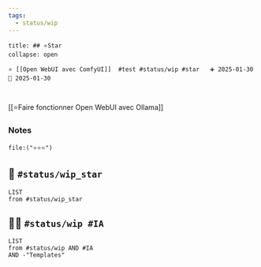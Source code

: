 ```yaml
---
tags:
  - status/wip
---
```


 ```ad-example
title: ## ⭐Star
collapse: open

⭐ [[Open WebUI avec ComfyUI]]  #test #status/wip #star   ➕ 2025-01-30 🛫 2025-01-30 



```

[[⭐Faire fonctionner Open WebUI avec Ollama]]

### Notes


```query
file:("⭐⭐⭐")
```


## 🚧 `#status/wip_star` 
```dataview
LIST
from #status/wip_star  
```

## 🚧🧠 `#status/wip #IA` 
```dataview
LIST
from #status/wip AND #IA 
AND -"Templates" 

```

